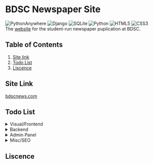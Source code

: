 # BDSC Newspaper Site 
![PythonAnywhere](https://img.shields.io/badge/pythonanywhere-%232F9FD7.svg?style=for-the-badge&logo=pythonanywhere&logoColor=151515)
![Django](https://img.shields.io/badge/django-%23092E20.svg?style=for-the-badge&logo=django&logoColor=white)
![SQLite](https://img.shields.io/badge/sqlite-%2307405e.svg?style=for-the-badge&logo=sqlite&logoColor=white)
![Python](https://img.shields.io/badge/python-3670A0?style=for-the-badge&logo=python&logoColor=ffdd54)
![HTML5](https://img.shields.io/badge/html5-%23E34F26.svg?style=for-the-badge&logo=html5&logoColor=white)
![CSS3](https://img.shields.io/badge/css3-%231572B6.svg?style=for-the-badge&logo=css3&logoColor=white)  
The [website](https://www.bdscnews.com) for the student-run newspaper puplication at BDSC. 

## Table of Contents
1. [Site link](#site-link)
2. [Todo List](#todo-list)
3. [Liscence](#liscence)

## Site Link
[bdscnews.com](https://www.bdscnews.com)


## Todo List
<details><summary>Visual/Frontend</summary>
- [x] post image size: make sure they are all 16:9 aspect ratio, will be displayed as 416x234 
- [x] make site responsive. 
- [x] fix pdf zoom being static 
- [x] fix link on the footer 
- [x] remove border on the pdf 
- [x] remove contact us page from the navbar menu (for now)
- [x] Make archive list 
- [x] order posts by date created
- [x] Add large page headings to archive and about us page
- [x] add underline on hover effect for links
- [ ] add **animated** underline on hover effect for links
- [ ] Make a hamburger menu for mobile instead of the links.
- [ ] fix the `a` tag for the home link in the footer from spanning the whole page
- [x] use a styled `hr` tag instead of a `br` as a spacer between posts on the home page
- [ ] add icon links to social media accounts when they are made. (Youtube, insta, etc.)

</details>

<details><summary>Backend</summary>
- [x] remove the unnecessary `script` tag in base.html
</details>

<details><summary>Admin Panel</summary>
- [x] make it so that you can change the date of posts
- [ ] Find a good rich text editor that works in production
- [ ] Make a system so that you can make and edit simple pages comprised of just text (like an about us page)
</details>

<details><summary>Misc/SEO</summary>
- [x] use article and main and footer and nav tags
- [x] comment the code
- [ ] implement type hinting
- [x] make readme.md
- [ ] make a small banner for when the site is under maintenance to tell people the site might be buggy/not work properly
- [ ] make it so you dont have to wait for the whole image/pdf to load before it starts displaying (lazy loading? streaming? idk)
- [ ] improve seo
- [ ] add better analytics
</details>


## Liscence
